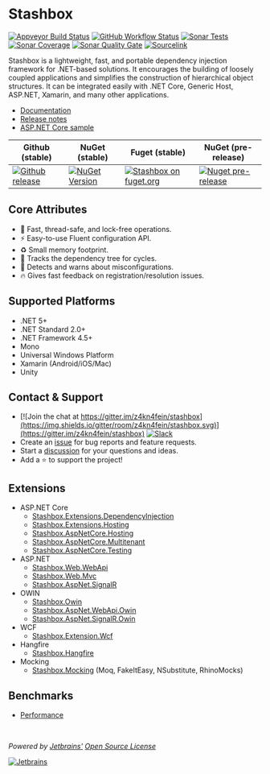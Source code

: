 # Stashbox
[![Appveyor Build Status](https://img.shields.io/appveyor/build/pcsajtai/stashbox?logo=appveyor&logoColor=white)](https://ci.appveyor.com/project/pcsajtai/stashbox/branch/master) 
[![GitHub Workflow Status](https://img.shields.io/github/actions/workflow/status/z4kn4fein/stashbox/linux-macOS-CI.yml?logo=GitHub&branch=master)](https://github.com/z4kn4fein/stashbox/actions/workflows/linux-macOS-CI.yml) 
[![Sonar Tests](https://img.shields.io/sonar/tests/z4kn4fein_stashbox?compact_message&logo=sonarcloud&server=https%3A%2F%2Fsonarcloud.io)](https://sonarcloud.io/project/overview?id=z4kn4fein_stashbox) 
[![Sonar Coverage](https://img.shields.io/sonar/coverage/z4kn4fein_stashbox?logo=SonarCloud&server=https%3A%2F%2Fsonarcloud.io)](https://sonarcloud.io/project/overview?id=z4kn4fein_stashbox) 
[![Sonar Quality Gate](https://img.shields.io/sonar/quality_gate/z4kn4fein_stashbox?logo=sonarcloud&server=https%3A%2F%2Fsonarcloud.io)](https://sonarcloud.io/project/overview?id=z4kn4fein_stashbox) 
[![Sourcelink](https://img.shields.io/badge/sourcelink-enabled-brightgreen.svg)](https://github.com/dotnet/sourcelink)

Stashbox is a lightweight, fast, and portable dependency injection framework for .NET-based solutions. It encourages the building of loosely coupled applications and simplifies the construction of hierarchical object structures. It can be integrated easily with .NET Core, Generic Host, ASP.NET, Xamarin, and many other applications.

- [Documentation](https://z4kn4fein.github.io/stashbox)
- [Release notes](https://github.com/z4kn4fein/stashbox/blob/master/CHANGELOG.md)
- [ASP.NET Core sample](https://github.com/z4kn4fein/stashbox-extensions-dependencyinjection/tree/master/sample)

Github (stable) | NuGet (stable) | Fuget (stable)                                                                                                                  | NuGet (pre-release)
--- | --- |---------------------------------------------------------------------------------------------------------------------------------| ---
[![Github release](https://img.shields.io/github/release/z4kn4fein/stashbox.svg)](https://github.com/z4kn4fein/stashbox/releases) | [![NuGet Version](https://buildstats.info/nuget/Stashbox)](https://www.nuget.org/packages/Stashbox/) | [![Stashbox on fuget.org](https://www.fuget.org/packages/Stashbox/badge.svg?v=5.11.0)](https://www.fuget.org/packages/Stashbox) | [![Nuget pre-release](https://img.shields.io/nuget/vpre/Stashbox)](https://www.nuget.org/packages/Stashbox/)

## Core Attributes
 - 🚀 Fast, thread-safe, and lock-free operations.
 - ⚡️ Easy-to-use Fluent configuration API.
 - ♻️ Small memory footprint.
 - 🔄 Tracks the dependency tree for cycles. 
 - 🚨 Detects and warns about misconfigurations.
 - 🔥 Gives fast feedback on registration/resolution issues.

## Supported Platforms
 - .NET 5+
 - .NET Standard 2.0+
 - .NET Framework 4.5+
 - Mono
 - Universal Windows Platform
 - Xamarin (Android/iOS/Mac)
 - Unity

## Contact & Support
- [![Join the chat at https://gitter.im/z4kn4fein/stashbox](https://img.shields.io/gitter/room/z4kn4fein/stashbox.svg)](https://gitter.im/z4kn4fein/stashbox) [![Slack](https://img.shields.io/badge/chat-on%20slack-orange.svg?style=flat)](https://3vj.short.gy/stashbox-slack)
- Create an [issue](https://github.com/z4kn4fein/stashbox/issues) for bug reports and feature requests.
- Start a [discussion](https://github.com/z4kn4fein/stashbox/discussions) for your questions and ideas.
- Add a ⭐️ to support the project!

## Extensions
- ASP.NET Core
    - [Stashbox.Extensions.DependencyInjection](https://github.com/z4kn4fein/stashbox-extensions-dependencyinjection)
    - [Stashbox.Extensions.Hosting](https://github.com/z4kn4fein/stashbox-extensions-dependencyinjection#net-generic-host)
    - [Stashbox.AspNetCore.Hosting](https://github.com/z4kn4fein/stashbox-extensions-dependencyinjection)
    - [Stashbox.AspNetCore.Multitenant](https://github.com/z4kn4fein/stashbox-extensions-dependencyinjection#multitenant)
    - [Stashbox.AspNetCore.Testing](https://github.com/z4kn4fein/stashbox-extensions-dependencyinjection#testing)
- ASP.NET
    - [Stashbox.Web.WebApi](https://github.com/z4kn4fein/stashbox-extensions/tree/main/src/stashbox-web-webapi)
    - [Stashbox.Web.Mvc](https://github.com/z4kn4fein/stashbox-extensions/tree/main/src/stashbox-web-mvc)
    - [Stashbox.AspNet.SignalR](https://github.com/z4kn4fein/stashbox-extensions/tree/main/src/stashbox-signalr)
- OWIN
    - [Stashbox.Owin](https://github.com/z4kn4fein/stashbox-extensions/tree/main/src/stashbox-owin)
    - [Stashbox.AspNet.WebApi.Owin](https://github.com/z4kn4fein/stashbox-extensions/tree/main/src/stashbox-webapi-owin)
    - [Stashbox.AspNet.SignalR.Owin](https://github.com/z4kn4fein/stashbox-extensions/tree/main/src/stashbox-signalr-owin)
- WCF
    - [Stashbox.Extension.Wcf](https://github.com/devworker55/stashbox-extension-wcf)
- Hangfire
    - [Stashbox.Hangfire](https://github.com/z4kn4fein/stashbox-extensions/tree/main/src/stashbox-hangfire)
- Mocking
    - [Stashbox.Mocking](https://github.com/z4kn4fein/stashbox-mocking) (Moq, FakeItEasy, NSubstitute, RhinoMocks)
 
## Benchmarks
 - [Performance](https://github.com/danielpalme/IocPerformance)
    
<br>

*Powered by [Jetbrains'](https://www.jetbrains.com/?from=Stashbox) [Open Source License](https://www.jetbrains.com/community/opensource/?from=Stashbox)*

[![Jetbrains](https://raw.githubusercontent.com/z4kn4fein/stashbox/master/assets/jetbrains.svg)](https://www.jetbrains.com/?from=Stashbox)
